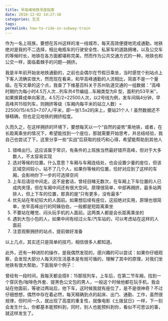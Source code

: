 ```yaml
---
title: 早高峰地铁寻座指南
date: 2018-12-02 14:27:16
categories: 生活
tags:
permalink: how-to-ride-in-subway-train
---
```

作为一名上班族，要想在苏州这样的准一线城市，每天高效便捷地完成通勤，地铁绝对是我的不二选择，相比电瓶车的行驶安全性、私家车的道路拥堵，以及公交车的等候时长，地铁在各方面都堪称完美，然而作为公共交通方式的一种，地铁也和公交一样，面临着棘手的问题—拥挤。<!--more-->

我是半年前开始坐地铁通勤的，之前也会偶尔在节假日乘坐，当时感觉个别站点上下客人流确实很大，然而现在看来，和早高峰通勤的人流相比，简直不是一个量级。在写文章的这个点，我查了下维基百科关于苏州轨道交通的一组数据：“高峰时期约为每小时4.5万人次…列车共4节编组…车厢类型为B 型，面积约53平米”，如果换算成单向客流，4.5万/2=22500人次，以2号线为例，发车间隔4分钟，早高峰共15班列车，则拥挤等级（车厢内每平米的站立人数）= 22500/15/4/53=7.07人/平米，即一张1.5x2的床上，要站21个人！虽然数据还不够精确，但也足见地铁的拥挤程度。

久而久之，在这样拥挤的环境下，要想每天以一个“自然的姿势”乘地铁，或者，在长距离乘坐的情况下，希望能找到一个座位，那就需要开始思考，并总结经验，我自己也尝试了下，这里分享一些“实战”后获取的技巧和心得，希望能帮助到其他人

1. 错峰出行。这应该属于常识，有条件的上班族当然最好错开高峰，但对于大多数人，不太容易实现
2. 选对等候的位置。什么意思？车厢与车厢连结处，也会设置少量的座位，但该区域空间较小，站不了几个人，如果你等候的位置，恰好对应到了这样的车厢，会影响你下一步的可选择空间
3. 上车后请往中间走。这不是套话，曾经目睹无数次，在车厢上下车位置的人已成肉夹馍，但在车厢中间还有很大空间。原理很简单，中部再拥挤，最多站两排人，但上下车的位置，那真的是“只有更多，没有最多”
4. 优先站在年纪较大的人面前。如果想后续有座位，这招绝对实用，原理也很简单，坐早高峰出行的阿姨伯伯，一般都是短距离乘坐
5. 不要站在睡觉、闷头玩手机的人面前。这两类人都是会长距离乘坐的
6. 遇到大包小包的人，如果中间有经过火车/汽车站的，可以考虑站在这样的人面前
7. 注意观察拥挤的站点，提前做好准备

以上几点，其实还只是简单的技巧，相信很多人都知道。

此外，还有一种进阶的操作，是我偶然发现的，感兴趣的可以尝试：如果你仔细观察，会发现大部分人每天的生活基本是有规可循的，理解了其中的原理，对我们坐地铁有很大帮助，下面我举个例子：

曾经有一段时间，我每天都会搭8：15那班列车，上车后，在第二节车厢，找到一个穿灰色/咖啡色外套、提黑色公文包的男人，一般这个时候他都在玩手机，我会站在他面前，等驶过两站后，他下车，这时候我就有座位了，是不是很神奇？不过仔细想想，偶然中存在着必然，每天精确到点的起床、出门、通勤、工作，虽然很规律，但时间一久，就出现了高度的重复性，就像电影《土拨鼠日》一样，下一刻会发生什么，你都基本能预料到，同时，别人也能预料到你，看似不可思议的事，就这样发生了。
